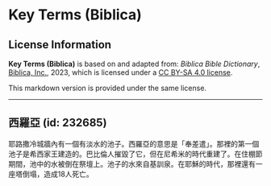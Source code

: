 # Key Terms (Biblica)

## License Information

**Key Terms (Biblica)** is based on and adapted from: _Biblica Bible Dictionary_, [Biblica, Inc.](https://www.biblica.com/), 2023, which is licensed under a [CC BY-SA 4.0 license](https://creativecommons.org/licenses/by-sa/4.0/legalcode.en).

This markdown version is provided under the same license.



--------------------------------

## 西羅亞 (id: 232685)

耶路撒冷城牆內有一個有淡水的池子。西羅亞的意思是「奉差遣」。那裡的第一個池子是希西家王建造的。巴比倫人摧毀了它，但在尼希米的時代重建了。在住棚節期間，池中的水被倒在祭壇上。池子的水來自基訓泉。在耶穌的時代，那裡還有一座塔倒塌，造成18人死亡。


